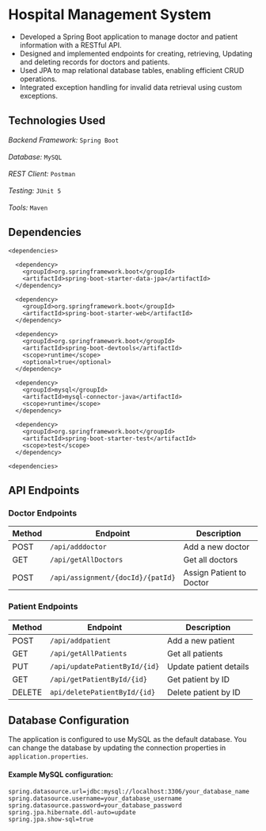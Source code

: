 # Hospital Management System
- Developed a Spring Boot application to manage doctor and patient information with a RESTful API.
- Designed and implemented endpoints for creating, retrieving, Updating and deleting records for doctors and patients.
- Used JPA to map relational database tables, enabling efficient CRUD operations.
- Integrated exception handling for invalid data retrieval using custom exceptions.

## Technologies Used

*Backend Framework:* `` Spring Boot `` <br>
<br>
*Database:* ` MySQL ` <br>
<br>
*REST Client:* ` Postman ` <br>
<br>
*Testing:* ` JUnit 5 ` <br>
<br>
*Tools:* ` Maven ` <br>

## Dependencies
~~~
<dependencies>

  <dependency>
    <groupId>org.springframework.boot</groupId>
    <artifactId>spring-boot-starter-data-jpa</artifactId>
  </dependency>

  <dependency>
    <groupId>org.springframework.boot</groupId>
    <artifactId>spring-boot-starter-web</artifactId>
  </dependency>

  <dependency>
    <groupId>org.springframework.boot</groupId>
    <artifactId>spring-boot-devtools</artifactId>
    <scope>runtime</scope>
    <optional>true</optional>
  </dependency>

  <dependency>
    <groupId>mysql</groupId>
    <artifactId>mysql-connector-java</artifactId>
    <scope>runtime</scope>
  </dependency>

  <dependency>
    <groupId>org.springframework.boot</groupId>
    <artifactId>spring-boot-starter-test</artifactId>
    <scope>test</scope>
  </dependency>

<dependencies>
~~~

## API Endpoints

### Doctor Endpoints

| Method | Endpoint               | Description                    |
|--------|------------------------|--------------------------------|
| POST   | `/api/adddoctor`      | Add a new doctor               |
| GET    | `/api/getAllDoctors`   |Get all doctors           |
| POST    | `/api/assignment/{docId}/{patId}` | Assign Patient to Doctor       |


### Patient Endpoints

| Method | Endpoint                  | Description                    |
|--------|---------------------------|--------------------------------|
| POST   | `/api/addpatient`    | Add a new patient              |
| GET    | `/api/getAllPatients`    | Get all patients          |
| PUT    | `/api/updatePatientById/{id}`    | Update patient details          |
| GET    | `/api/getPatientById/{id}` | Get patient by ID      |
| DELETE    | `api/deletePatientById/{id}` | Delete patient by ID      |


## Database Configuration

The application is configured to use MySQL as the default database. You can change the database by updating the connection properties in `application.properties`.

#### Example MySQL configuration:
~~~
spring.datasource.url=jdbc:mysql://localhost:3306/your_database_name
spring.datasource.username=your_database_username
spring.datasource.password=your_database_password
spring.jpa.hibernate.ddl-auto=update
spring.jpa.show-sql=true
~~~
